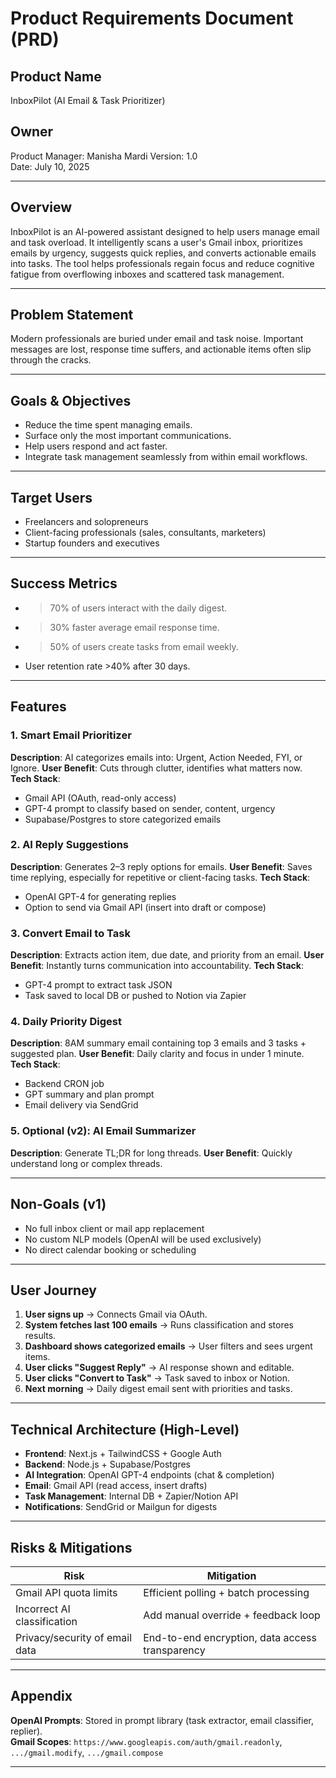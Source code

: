 # Product Requirements Document (PRD)

## Product Name

InboxPilot (AI Email & Task Prioritizer)

## Owner

Product Manager: Manisha Mardi
Version: 1.0\
Date: July 10, 2025

---

## Overview

InboxPilot is an AI-powered assistant designed to help users manage email and task overload. It intelligently scans a user's Gmail inbox, prioritizes emails by urgency, suggests quick replies, and converts actionable emails into tasks. The tool helps professionals regain focus and reduce cognitive fatigue from overflowing inboxes and scattered task management.

---

## Problem Statement

Modern professionals are buried under email and task noise. Important messages are lost, response time suffers, and actionable items often slip through the cracks.

---

## Goals & Objectives

- Reduce the time spent managing emails.
- Surface only the most important communications.
- Help users respond and act faster.
- Integrate task management seamlessly from within email workflows.

---

## Target Users

- Freelancers and solopreneurs
- Client-facing professionals (sales, consultants, marketers)
- Startup founders and executives

---

## Success Metrics

- > 70% of users interact with the daily digest.
- > 30% faster average email response time.
- > 50% of users create tasks from email weekly.
- User retention rate >40% after 30 days.

---

## Features

### 1. Smart Email Prioritizer

**Description**: AI categorizes emails into: Urgent, Action Needed, FYI, or Ignore.
**User Benefit**: Cuts through clutter, identifies what matters now.
**Tech Stack**:

- Gmail API (OAuth, read-only access)
- GPT-4 prompt to classify based on sender, content, urgency
- Supabase/Postgres to store categorized emails

### 2. AI Reply Suggestions

**Description**: Generates 2–3 reply options for emails.
**User Benefit**: Saves time replying, especially for repetitive or client-facing tasks.
**Tech Stack**:

- OpenAI GPT-4 for generating replies
- Option to send via Gmail API (insert into draft or compose)

### 3. Convert Email to Task

**Description**: Extracts action item, due date, and priority from an email.
**User Benefit**: Instantly turns communication into accountability.
**Tech Stack**:

- GPT-4 prompt to extract task JSON
- Task saved to local DB or pushed to Notion via Zapier

### 4. Daily Priority Digest

**Description**: 8AM summary email containing top 3 emails and 3 tasks + suggested plan.
**User Benefit**: Daily clarity and focus in under 1 minute.
**Tech Stack**:

- Backend CRON job
- GPT summary and plan prompt
- Email delivery via SendGrid

### 5. Optional (v2): AI Email Summarizer

**Description**: Generate TL;DR for long threads.
**User Benefit**: Quickly understand long or complex threads.

---

## Non-Goals (v1)

- No full inbox client or mail app replacement
- No custom NLP models (OpenAI will be used exclusively)
- No direct calendar booking or scheduling

---

## User Journey

1. **User signs up** → Connects Gmail via OAuth.
2. **System fetches last 100 emails** → Runs classification and stores results.
3. **Dashboard shows categorized emails** → User filters and sees urgent items.
4. **User clicks "Suggest Reply"** → AI response shown and editable.
5. **User clicks "Convert to Task"** → Task saved to inbox or Notion.
6. **Next morning** → Daily digest email sent with priorities and tasks.

---

## Technical Architecture (High-Level)

- **Frontend**: Next.js + TailwindCSS + Google Auth
- **Backend**: Node.js + Supabase/Postgres
- **AI Integration**: OpenAI GPT-4 endpoints (chat & completion)
- **Email**: Gmail API (read access, insert drafts)
- **Task Management**: Internal DB + Zapier/Notion API
- **Notifications**: SendGrid or Mailgun for digests

---

## Risks & Mitigations

| Risk                           | Mitigation                                      |
| ------------------------------ | ----------------------------------------------- |
| Gmail API quota limits         | Efficient polling + batch processing            |
| Incorrect AI classification    | Add manual override + feedback loop             |
| Privacy/security of email data | End-to-end encryption, data access transparency |

---

## Appendix

**OpenAI Prompts**: Stored in prompt library (task extractor, email classifier, replier).\
**Gmail Scopes**: `https://www.googleapis.com/auth/gmail.readonly`, `.../gmail.modify`, `.../gmail.compose`

---
